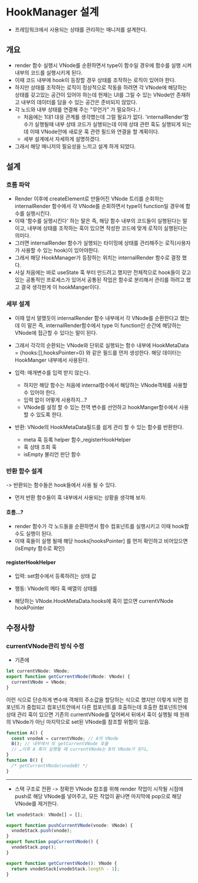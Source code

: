# HookManager 설계

- 프레임워크에서 사용되는 상태를 관리하는 매니저를 설계한다.

## 개요

- render 함수 실행시 VNode를 순환하면서 type이 함수일 경우에 함수를 실행 시켜 내부의 코드를 실행시키게 된다.
- 이때 코드 내부에 hook이 등장할 경우 상태를 조작하는 로직이 있어야 한다.
- 하지만 상태를 조작하는 로직이 정상적으로 작동을 하려면 각 VNode에 해당하는 상태를 갖고있는 공간이 있어야 하는데 현재는 UI를 그릴 수 있는 VNode만 존재하고 내부의 데이터를 담을 수 있는 공간은 준비되지 않았다.
- 각 노드와 내부 상태를 연결해 주는 "무언가" 가 필요하다..!
  - 처음에는 1대1 대응 관계를 생각했는데 그럴 필요가 없다. 'internalRender'함수가 실행될때 내부 상태 코드가 실행되는데 이때 상태 관련 훅도 실행되게 되는데 이때 VNode안에 새로운 훅 관련 필드와 연결을 할 계획이다.
  - 세부 설계에서 자세하게 설명하겠다.
- 그래서 해당 매니저의 필요성을 느끼고 설계 하게 되었다.

## 설계

### 흐름 파악

- Render 이후에 createElement로 만들어진 VNode 트리를 순회하는 internalRender 함수에서 각 VNode를 순회하면서 type이 function일 경우에 함수를 실행시킨다.
- 이때 '함수를 실행시킨다' 하는 말은 즉, 해당 함수 내부의 코드들이 실행된다는 말이고, 내부에 상태를 조작하는 훅이 있으면 작성한 코드에 맞게 로직이 실행된다는 의미다.
- 그러면 internalRender 함수가 실행되는 타이밍에 상태를 관리해주는 로직(사용자가 사용할 수 있는 hook)이 있어야한다.
- 그래서 해당 HookManager가 등장하는 위치는 internalRender 함수로 결정 했다.
- 사실 처음에는 바로 useState 훅 부터 만드려고 했지만 전체적으로 hook들이 갖고 있는 공통적인 프로세스가 있어서 공통된 작업은 함수로 분리해서 관리를 하려고 했고 결국 생각한게 이 hookManger이다.

### 세부 설계

- 이때 앞서 말했듯이 internalRender 함수 내부에서 각 VNode를 순환한다고 했는데 이 말은 즉, internalRender함수에서 type 이 function인 순간에 해당하는 VNode에 접근할 수 있다는 말이 된다.

- 그래서 각각의 순환되는 VNode와 단위로 실행되는 함수 내부에 HookMetaData = {hooks:[],hooksPointer=0} 와 같은 필드를 먼저 생성한다. 해당 데이터는 HookManger 내부에서 사용된다.

- 입력: 매개변수를 입력 받지 않는다.

  - 하지만 해당 함수는 처음에 internal함수에서 해당하는 VNode객체를 사용할 수 있어야 한다.
  - 입력 없이 어떻게 사용하지...?
  - VNode를 설정 할 수 있는 전역 변수를 선언하고 hookManger함수에서 사용할 수 있도록 한다.

- 반환: VNode의 HookMetaData필드를 쉽게 관리 할 수 있는 함수를 반환한다.

  - meta 훅 등록 helper 함수\_registerHookHelper
  - 훅 상태 조회 훅
  - isEmpty 불리언 판단 함수

### 반환 함수 설계

-> 반환되는 함수들은 hook들에서 사용 될 수 있다.

- 먼저 반환 함수들이 훅 내부에서 사용되는 상황을 생각해 보자.

#### 흐름...?

- render 함수가 각 노드들을 순환하면서 함수 컴포넌트를 실행시키고 이때 hook함수도 실행이 된다.
- 이때 훅들이 실행 될때 해당 hooks[hooksPointer] 를 먼저 확인하고 비어있으면(isEmpty 함수로 확인)

#### registerHookHelper

- 입력: set함수에서 등록하려는 상태 값
- 행동: VNode의 메타 훅 배열의 상태를

- 해당하는 VNode.HookMetaData.hooks에 훅이 없으면
  currentVNode
  hookPointer

## 수정사항

### currentVNode관리 방식 수정

- 기존에

```javascript
let currentVNode: VNode;
export function getCurrentVNode(VNode: VNode) {
  currentVNode = VNode;
}
```

이런 식으로 단순하게 변수에 객체의 주소값을 할당하는 식으로 했지만 이렇게 되면 컴포넌트가 중첩되고 컴포넌트안에서 다른 컴포넌트를 호출하는데 호출한 컴포넌트안에 상태 관리 훅이 있으면 기존의 currentVNode를 덮어써서 뒤에서 훅이 실행될 때 원래의 VNode가 아닌 마지막으로 set된 VNode를 참조할 위험이 있음.

```javascript
function A() {
  const vnodeA = currentVNode; // A의 VNode
  B(); // 내부에서 또 getCurrentVNode 호출
  // …이후 A 훅이 실행될 때 currentVNode는 B의 VNode가 된다…
}
function B() {
  /* getCurrentVNode(vnodeB) */
}
```

---

- 스택 구조로 전환
  -> 정확한 VNode 참조를 위해 render 작업이 시작될 시점에 push로 해당 VNode를 넣어주고, 모든 작업이 끝나면 마지막에 pop으로 해당 VNode를 제거한다.

```javascript
let vnodeStack: VNode[] = [];

export function pushCurrentVNode(vnode: VNode) {
  vnodeStack.push(vnode);
}
export function popCurrentVNode() {
  vnodeStack.pop();
}

export function getCurrentVNode(): VNode {
  return vnodeStack[vnodeStack.length - 1];
}
```

